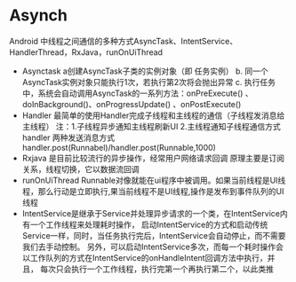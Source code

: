 # Asynch
Android 中线程之间通信的多种方式AsyncTask、IntentService、HandlerThread，RxJava，runOnUiThread
* Asynctask   a创建AsyncTask子类的实例对象（即 任务实例） b. 同一个AsyncTask实例对象只能执行1次，若执行第2次将会抛出异常  c. 执行任务中，系统会自动调用AsyncTask的一系列方法：onPreExecute() 、doInBackground()、onProgressUpdate() 、onPostExecute()
* Handler 最简单的使用Handler完成子线程和主线程的通信（子线程发消息给主线程） 注：1.子线程异步通知主线程刷新UI  2.主线程通知子线程通信方式 
handler 两种发送消息方式  handler.post(Runnabel)/handler.post(Runnable,1000)
* Rxjava 是目前比较流行的异步操作，经常用户网络请求回调  原理主要是订阅关系，线程切换，它以数据流回调
* runOnUiThread  Runnable对像就能在ui程序中被调用。如果当前线程是UI线程，那么行动是立即执行,果当前线程不是UI线程,操作是发布到事件队列的UI线程
* IntentService是继承于Service并处理异步请求的一个类，在IntentService内有一个工作线程来处理耗时操作，
启动IntentService的方式和启动传统Service一样，同时，当任务执行完后，IntentService会自动停止，而不需要我们去手动控制。
另外，可以启动IntentService多次，而每一个耗时操作会以工作队列的方式在IntentService的onHandleIntent回调方法中执行，并且，
每次只会执行一个工作线程，执行完第一个再执行第二个，以此类推
